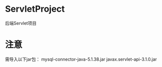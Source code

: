 # ServletProject
后端Servlet项目

# 注意
需导入以下jar包：
mysql-connector-java-5.1.38.jar
javax.servlet-api-3.1.0.jar

